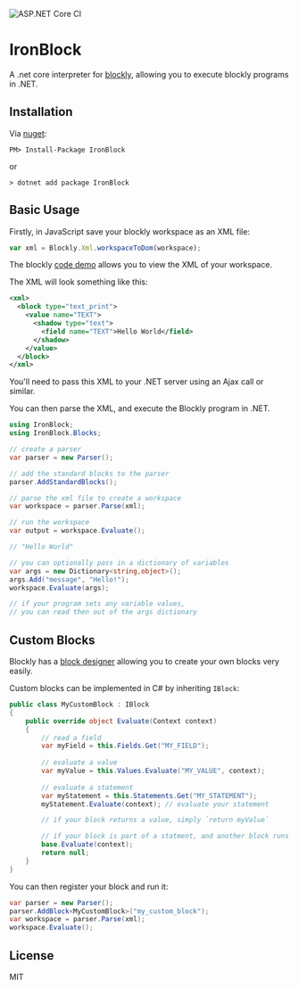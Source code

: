 ![ASP.NET Core CI](https://github.com/richorama/IronBlock/workflows/ASP.NET%20Core%20CI/badge.svg)

# IronBlock

A .net core interpreter for [blockly](https://developers.google.com/blockly), allowing you to execute blockly programs in .NET.

## Installation

Via [nuget](https://www.nuget.org/packages/IronBlock):

```
PM> Install-Package IronBlock
```

or

```
> dotnet add package IronBlock
```

## Basic Usage

Firstly, in JavaScript save your blockly workspace as an XML file:

```js
var xml = Blockly.Xml.workspaceToDom(workspace);
```

The blockly [code demo](https://blockly-demo.appspot.com/static/demos/code/index.html) allows you to view the XML of your workspace.

The XML will look something like this:

```xml
<xml>
  <block type="text_print">
    <value name="TEXT">
      <shadow type="text">
        <field name="TEXT">Hello World</field>
      </shadow>
    </value>
  </block>
</xml>
```

You'll need to pass this XML to your .NET server using an Ajax call or similar.

You can then parse the XML, and execute the Blockly program in .NET.

```cs
using IronBlock;
using IronBlock.Blocks;

// create a parser
var parser = new Parser();

// add the standard blocks to the parser
parser.AddStandardBlocks();

// parse the xml file to create a workspace
var workspace = parser.Parse(xml);

// run the workspace
var output = workspace.Evaluate();

// "Hello World"

// you can optionally pass in a dictionary of variables
var args = new Dictionary<string,object>();
args.Add("message", "Hello!");
workspace.Evaluate(args);

// if your program sets any variable values,
// you can read then out of the args dictionary 
```

## Custom Blocks

Blockly has a [block designer](https://blockly-demo.appspot.com/static/demos/blockfactory/index.html) allowing you to create your own blocks very easily.

Custom blocks can be implemented in C# by inheriting `IBlock`:

```cs
public class MyCustomBlock : IBlock
{
    public override object Evaluate(Context context)
    {
        // read a field
        var myField = this.Fields.Get("MY_FIELD");
        
        // evaluate a value
        var myValue = this.Values.Evaluate("MY_VALUE", context);
        
        // evaluate a statement
        var myStatement = this.Statements.Get("MY_STATEMENT");
        myStatement.Evaluate(context); // evaluate your statement

        // if your block returns a value, simply `return myValue`

        // if your block is part of a statment, and another block runs after it, call
        base.Evaluate(context);
        return null;
    }
}
```

You can then register your block and run it:

```cs
var parser = new Parser();
parser.AddBlock<MyCustomBlock>("my_custom_block");
var workspace = parser.Parse(xml);
workspace.Evaluate();
```

## License

MIT
